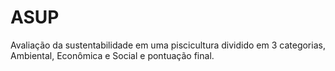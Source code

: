 # ASUP
Avaliação da sustentabilidade em uma piscicultura dividido em 3 categorias, Ambiental, Econômica e Social e pontuação final.

